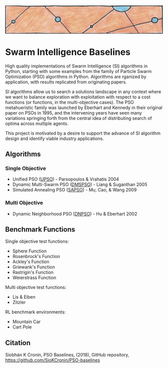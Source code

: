 ![particles](https://github.com/SioKCronin/PSO-baselines/blob/master/common/media/particles.png)

# Swarm Intelligence Baselines

High quality implementations of Swarm Intelligence (SI) algorithms in Python, starting with some examples from the family of Particle Swarm Optimization (PSO) algorithms in Python. Algorithms are rganized by application, with results replicated from originating papers.  

SI algorithms allow us to search a solutions landscape in any context where we want to balance exploration with exploitation with respect to a cost functions (or functions, in the multi-objective cases). The PSO metahueristic family was launched by Eberhart and Kennedy in their original paper on PSOs in 1995, and the intervening years have seen many variations springing forth from the central idea of distributing search of optima across multiple agents. 

This project is motivated by a desire to support the advance of SI algorithm design and identify viable industry applications. 

## Algorithms
### Single Objective 

* Unified PSO ([UPSO](https://github.com/SioKCronin/PSO-baselines/tree/master/upso)) - Parsopoulos &  Vrahatis 2004
* Dynamic Multi-Swarm PSO ([DMSPSO](https://github.com/SioKCronin/PSO-baselines/tree/master/dmspso)) - Liang & Suganthan 2005
* Simulated Annealing PSO ([SAPSO](https://github.com/SioKCronin/PSO-baselines/tree/master/sapso)) - Mu, Cao, & Wang 2009

### Multi Objective

* Dynamic Neighborhood PSO ([DNPSO](https://github.com/SioKCronin/PSO-baselines/tree/master/dnpso)) - Hu & Eberhart 2002

## Benchmark Functions

Single objective test functions:
* Sphere Function
* Rosenbrock's Function
* Ackley's Function
* Griewank's Function
* Rastrigin's Function
* Weierstrass Function

Multi objective test functions:
* Lis & Eiben
* Zitzler

RL benchmark environments:
* Mountain Car
* Cart Pole

## Citation

Siobhán K Cronin, PSO Baselines, (2018), GitHub repository, https://github.com/SioKCronin/PSO-baselines
